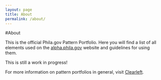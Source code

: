 ```yaml
---
layout: page
title: About
permalink: /about/
---
```


#About

This is the official Phila.gov Pattern Portfolio. Here you will find a list of all elements used on the <a href="http://alpha.phila.gov">alpha.phila.gov</a> website and guidelines for using them.

This is still a work in progress!

For more information on pattern portfolios in general, visit <a href="http://clearleft.com/thinks/onpatternportfolios/">Clearleft</a>.
